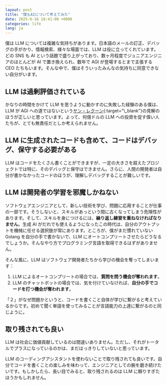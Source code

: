 ```yaml
---
layout: post
title: "僕もAIについて考えてみた"
date: 2025-6-16 18:41:00 +0900
categories: life
lang: ja
---
```


僕は LLM については複雑な気持ちがあります。日本語のメールの訂正、デバッグの手がかり、情報検索、様々な場面では、LLM は役に立ってくれています。どの SNS も AI という話題で盛り上がっており、数ヶ月程度でジュニアエンジニアのほとんどが AI で置き換えられ、数年で AGI が登場するとまで主張する CEO たちもいます。そんな中で、僕はそういったみんなの気持ちに同意できない自分がいます。

## LLM は過剰評価されている

かなりの時間をかけて LLM を思うように動かすのに失敗した経験のある僕は、LLM が AGI への道ではないという[ヤン・レクーン](https://www.youtube.com/watch?v=4__gg83s_Do'){:target="\_blank"}の見解のほうが正しいと思っています。よって、何億ドルの LLM への投資を促す偉い人たちが、とても無責任だとしか考えられません。

## LLM に生成されたコードも含めて、コードはデバッグ、保守する必要がある

LLM はコードをたくさん書くことができますが、一定の大きさを超えたプロジェクトでは特に、そのデバッグと保守はできません。さらに、人間の開発者は自分が書かなかったコードのほうが、理解しデバッグすることが難しいです。

## LLM は開発者の学習を邪魔しかねない

ソフトウェアエンジニアとして、新しい技術を学び、問題に応用することが仕事の一部です。そうしないと、スキルがあっという間に古くなってしまう危険性があります。そして、スキルを身につけるには、**繰り返し練習を重ねなければなりません**。生成 AI がだれでも使えるようになったこの時代は、自分のアウトプットを機械に任せる選択肢が常にあります。ところが、僕がまだ慣れていない Golang を自分の手で書かないで、LLM にオートコンプリートさせたらどうなるでしょうか。そんなやり方でプログラミング言語を取得できるはずがありません。

そんな風に、LLM はソフトウェア開発者たちから学びの機会を奪ってしまいます：

1. LLM によるオートコンプリートの場合では、**質問を問う機会が奪われます**。
2. LLM のチャットボットの場合では、気を付けていなければ、**自分の手でコードを打つ機会が奪われます**。

「２」がなぜ問題かというと、コードを書くこと自体が学びに繋がると考えているからです。初めて聞く単語を使ってみることが言語能力の上達に繋がるのと同じように。

## 取り残されても良い

LLM は社会に価値貢献しているのは間違いありません。ただし、それがトータルでプラスになっているのかは、まだはっきりしていないと思っています。

LLM のコーディングアシスタントを使わないことで取り残されても良いです。自分でコードを書くことの楽しみを味わって、エンジニアとしての腕を磨き続けたいです。もしかしたら、長い目でみると、取り残されるのは LLM に頼りすぎたほうかもしれません。
